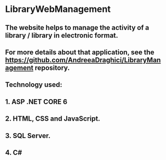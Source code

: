 # LibraryWebManagement

The website helps to manage the activity of a library / library in electronic format.
------------

## For more details about that application, see the https://github.com/AndreeaDraghici/LibraryManagement repository.

Technology used:
---
## 1.  ASP .NET CORE 6
## 2.  HTML, CSS and JavaScript.
## 3.  SQL Server.
## 4.  C# 
